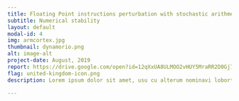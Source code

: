 ```yaml
---
title: Floating Point instructions perturbation with stochastic arithmeric 
subtitle: Numerical stability 
layout: default
modal-id: 4
img: armcortex.jpg
thumbnail: dynamorio.png
alt: image-alt
project-date: August, 2019
report: https://drive.google.com/open?id=12qXxUA8ULMOO2vHUY5MraRR2D0Gj7fxq
flag: united-kingdom-icon.png
description: Lorem ipsum dolor sit amet, usu cu alterum nominavi lobortis. At duo novum diceret. Tantas apeirian vix et, usu sanctus postulant inciderint ut, populo diceret necessitatibus in vim. Cu eum dicam feugiat noluisse.

---
```

